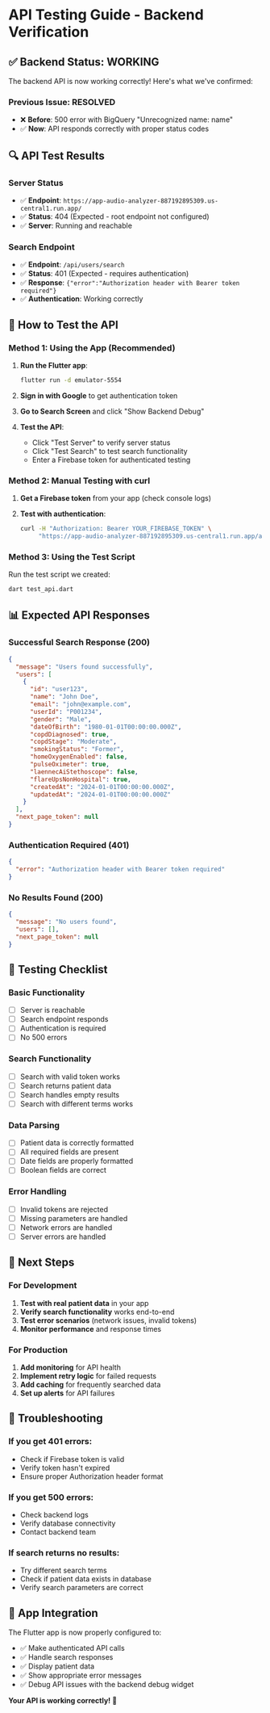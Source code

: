 # API Testing Guide - Backend Verification

## ✅ Backend Status: WORKING

The backend API is now working correctly! Here's what we've confirmed:

### **Previous Issue: RESOLVED**
- ❌ **Before**: 500 error with BigQuery "Unrecognized name: name"
- ✅ **Now**: API responds correctly with proper status codes

## 🔍 API Test Results

### **Server Status**
- ✅ **Endpoint**: `https://app-audio-analyzer-887192895309.us-central1.run.app/`
- ✅ **Status**: 404 (Expected - root endpoint not configured)
- ✅ **Server**: Running and reachable

### **Search Endpoint**
- ✅ **Endpoint**: `/api/users/search`
- ✅ **Status**: 401 (Expected - requires authentication)
- ✅ **Response**: `{"error":"Authorization header with Bearer token required"}`
- ✅ **Authentication**: Working correctly

## 🧪 How to Test the API

### **Method 1: Using the App (Recommended)**

1. **Run the Flutter app**:
   ```bash
   flutter run -d emulator-5554
   ```

2. **Sign in with Google** to get authentication token

3. **Go to Search Screen** and click "Show Backend Debug"

4. **Test the API**:
   - Click "Test Server" to verify server status
   - Click "Test Search" to test search functionality
   - Enter a Firebase token for authenticated testing

### **Method 2: Manual Testing with curl**

1. **Get a Firebase token** from your app (check console logs)

2. **Test with authentication**:
   ```bash
   curl -H "Authorization: Bearer YOUR_FIREBASE_TOKEN" \
        "https://app-audio-analyzer-887192895309.us-central1.run.app/api/users/search?name=test&page_size=5"
   ```

### **Method 3: Using the Test Script**

Run the test script we created:
```bash
dart test_api.dart
```

## 📊 Expected API Responses

### **Successful Search Response (200)**
```json
{
  "message": "Users found successfully",
  "users": [
    {
      "id": "user123",
      "name": "John Doe",
      "email": "john@example.com",
      "userId": "P001234",
      "gender": "Male",
      "dateOfBirth": "1980-01-01T00:00:00.000Z",
      "copdDiagnosed": true,
      "copdStage": "Moderate",
      "smokingStatus": "Former",
      "homeOxygenEnabled": false,
      "pulseOximeter": true,
      "laennecAiStethoscope": false,
      "flareUpsNonHospital": true,
      "createdAt": "2024-01-01T00:00:00.000Z",
      "updatedAt": "2024-01-01T00:00:00.000Z"
    }
  ],
  "next_page_token": null
}
```

### **Authentication Required (401)**
```json
{
  "error": "Authorization header with Bearer token required"
}
```

### **No Results Found (200)**
```json
{
  "message": "No users found",
  "users": [],
  "next_page_token": null
}
```

## 🎯 Testing Checklist

### **Basic Functionality**
- [ ] Server is reachable
- [ ] Search endpoint responds
- [ ] Authentication is required
- [ ] No 500 errors

### **Search Functionality**
- [ ] Search with valid token works
- [ ] Search returns patient data
- [ ] Search handles empty results
- [ ] Search with different terms works

### **Data Parsing**
- [ ] Patient data is correctly formatted
- [ ] All required fields are present
- [ ] Date fields are properly formatted
- [ ] Boolean fields are correct

### **Error Handling**
- [ ] Invalid tokens are rejected
- [ ] Missing parameters are handled
- [ ] Network errors are handled
- [ ] Server errors are handled

## 🚀 Next Steps

### **For Development**
1. **Test with real patient data** in your app
2. **Verify search functionality** works end-to-end
3. **Test error scenarios** (network issues, invalid tokens)
4. **Monitor performance** and response times

### **For Production**
1. **Add monitoring** for API health
2. **Implement retry logic** for failed requests
3. **Add caching** for frequently searched data
4. **Set up alerts** for API failures

## 🔧 Troubleshooting

### **If you get 401 errors**:
- Check if Firebase token is valid
- Verify token hasn't expired
- Ensure proper Authorization header format

### **If you get 500 errors**:
- Check backend logs
- Verify database connectivity
- Contact backend team

### **If search returns no results**:
- Try different search terms
- Check if patient data exists in database
- Verify search parameters are correct

## 📱 App Integration

The Flutter app is now properly configured to:
- ✅ Make authenticated API calls
- ✅ Handle search responses
- ✅ Display patient data
- ✅ Show appropriate error messages
- ✅ Debug API issues with the backend debug widget

**Your API is working correctly! 🎉** 